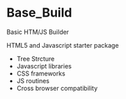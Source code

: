 # Base_Build
Basic HTM/JS Builder

HTML5 and Javascript starter package
- Tree Strcture
- Javascript libraries
- CSS frameworks
- JS routines
- Cross browser compatibility
